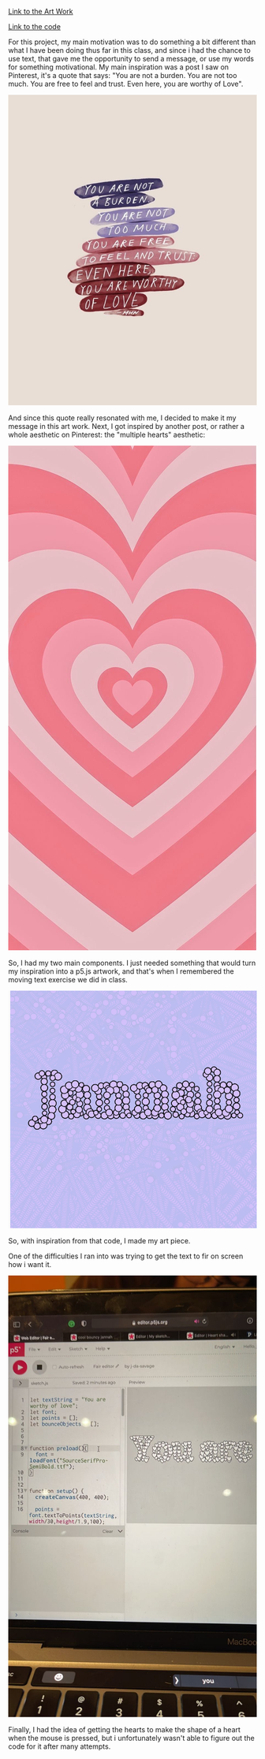 
[Link to the Art Work](https://editor.p5js.org/j-da-savage/full/b8fOy7OEf)


[Link to the code](https://editor.p5js.org/j-da-savage/sketches/b8fOy7OEf)

For this project, my main motivation was to do something a bit different than what I have been doing thus far in this class, and since i had the chance to use text, that gave me the opportunity to send a message, or use my words for something motivational. My main inspiration was a post I saw on Pinterest, it's a quote that says: "You are not a burden. You are not too much. You are free to feel and trust. Even here, you are worthy of Love".

![Inspo](https://github.com/j-da-savage/Introduction-to-Interactive-Media/blob/main/generative%20text/pinteret%20quote.JPG)

And since this quote really resonated with me, I decided to make it my message in this art work. Next, I got inspired by another post, or rather a whole aesthetic on Pinterest: the "multiple hearts" aesthetic:

![Inspo 2](https://github.com/j-da-savage/Introduction-to-Interactive-Media/blob/main/generative%20text/hearts.JPG)

So, I had my two main components. I just needed something that would turn my inspiration into a p5.js artwork, and that's when I remembered the moving text exercise we did in class. 

![Inspo 3](https://github.com/j-da-savage/Introduction-to-Interactive-Media/blob/main/generative%20text/inpo%203.png)

So, with inspiration from that code, I made my art piece.

One of the difficulties I ran into was trying to get the text to fir on screen how i want it.

![Attempt](https://github.com/j-da-savage/Introduction-to-Interactive-Media/blob/main/generative%20text/attempt.jpg)

Finally, I had the idea of getting the hearts to make the shape of a heart when the mouse is pressed, but i unfortunately wasn't able to figure out the code for it after many attempts.
